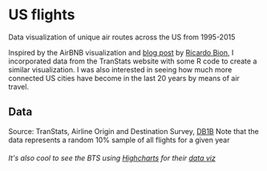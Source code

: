 # US flights
Data visualization of unique air routes across the US from 1995-2015

Inspired by the AirBNB visualization and [blog post](https://medium.com/airbnb-engineering/using-r-packages-and-education-to-scale-data-science-at-airbnb-906faa58e12d#.czt4te24n) by [Ricardo Bion](https://github.com/ricardo-bion/medium_visualization), I incorporated data from the TranStats website with some R code to create a similar visualization. I was also interested in seeing how much more connected US cities have become in the last 20 years by means of air travel. 

## Data
Source: TranStats, Airline Origin and Destination Survey, [DB1B](http://transtats.bts.gov/DatabaseInfo.asp?DB_ID=125&DB_URL=Mode_ID=1&Mode_Desc=Aviation&Subject_ID2=0)
Note that the data represents a random 10% sample of all flights for a given year
###### It's also cool to see the BTS using [Highcharts](http://www.highcharts.com/) for their [data viz](http://transtats.bts.gov/)
